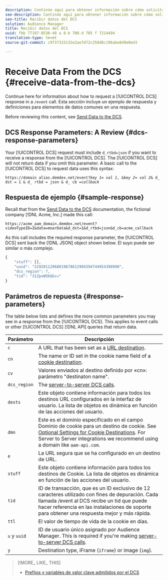 ```yaml
---
description: Continúe aquí para obtener información sobre cómo solicitar una respuesta de DCS en una llamada /event. Esta sección incluye un ejemplo de respuesta y definiciones para elementos de datos comunes en una respuesta.
seo-description: Continúe aquí para obtener información sobre cómo solicitar una respuesta de DCS en una llamada /event. Esta sección incluye un ejemplo de respuesta y definiciones para elementos de datos comunes en una respuesta.
seo-title: Recibir datos del DCS
solution: Audience Manager
title: Recibir datos del DCS
uuid: fbb 77197-8530-48 a 8-b 708-d 785 f 7214494
translation-type: tm+mt
source-git-commit: c9737315132e2ae7d72c250d8c196abe8d9e0e43

---
```



# Receive Data From the DCS {#receive-data-from-the-dcs}

Continue here for information about how to request a [!UICONTROL DCS] response in a `/event` call. Esta sección incluye un ejemplo de respuesta y definiciones para elementos de datos comunes en una respuesta.

Before reviewing this content, see [Send Data to the DCS](../../../api/dcs-intro/dcs-event-calls/dcs-url-send.md).

## DCS Response Parameters: A Review {#dcs-response-parameters}

Your [!UICONTROL DCS] request must include `d_rtbd=json` if you want to receive a response from the [!UICONTROL DCS]. The [!UICONTROL DCS] will not return data if you omit this parameter. A basic call to the [!UICONTROL DCS] to request data uses this syntax:

<pre><code>https://domain alias.demdex.net/event<i></i>?<i>key 1</i>= <i>val 1</i>, &amp;<i>key 2</i>= <i>val 2</i>&amp; d_ dst = 1 &amp; d_ rtbd = json &amp; d_ cb =<i>callback</i></code>
</pre>

## Respuesta de ejemplo {#sample-response}

Recall that from the [Send Data to the DCS](../../../api/dcs-intro/dcs-event-calls/dcs-url-send.md) documentation, the fictional company [!DNL Acme, Inc.] made this call:

`https://acme_aam_domain.demdex.net/event?videoTypeID=2&data=moarData&d_dst=1&d_rtbd=json&d_cb=acme_callback`

As this call includes the required response parameter, the [!UICONTROL DCS] sent back the [!DNL JSON] object shown below. El suyo puede ser similar o más complejo.

```js
{
    "stuff": [],
    "uuid": "22920112968019678612904394744954398990",
    "dcs_region": 7,
    "tid": "31ZpxW5bQGc="
}
```

## Parámetros de repuesta {#response-parameters}

The table below lists and defines the more common parameters you may see in a response from the [!UICONTROL DCS]. This applies to event calls or other [!UICONTROL DCS] [!DNL API] queries that return data.

| Parámetro | Descripción |
|--- |--- |
| `c` | A URL that has been set as a [URL destination](../../../features/destinations/manage-destinations.md#configure-url-destination). |
| `cn` | The name or ID set in the cookie name field of a [cookie destination](../../../features/destinations/manage-destinations.md#create-cookie-destination). |
| `cv` | Valores enviados al destino definido por «cn»: parámetro "destinaton name". |
| `dcs_region` | The [server-to-server DCS calls](../../../api/dcs-intro/dcs-api-reference/dcs-regions.md). |
| `dests` | Este objeto contiene información para todos los destinos URL configurados en la interfaz de usuario. La lista de objetos es dinámica en función de las acciones del usuario. |
| `dmn` | Este es el dominio especificado en el campo Dominio de cookie para un destino de cookie. See [Optional Settings for Cookie Destinations](../../../features/destinations/manage-destinations.md#optional-settings-cookies).  For  Server to Server integrations we recommend using a domain like `aam-api.com`. |
| `e` | La URL segura que se ha configurado en un destino de URL. |
| `stuff` | Este objeto contiene información para todos los destinos de Cookie. La lista de objetos es dinámica en función de las acciones del usuario. |
| `tid` | ID de transacción, que es un ID exclusivo de 12 caracteres utilizado con fines de depuración. Cada llamada /event al DCS recibe un tid que puede hacer referencia en las instalaciones de soporte para obtener una respuesta mejor y más rápida. |
| `ttl` | El valor de tiempo de vida de la cookie en días. |
| `u` y `uuid` | ID de usuario único asignado por Audience Manager. This is required if you're making [server-to-server DCS calls](../../../api/dcs-intro/dcs-s2s/dcs-s2s-calls.md). |
| `y` | Destination type,  iFrame (`iframe`) or image (`img`). |

>[!MORE_ LIKE_ THIS]
>
>* [Prefijos y variables de valor clave admitidos por el DCS](../../../api/dcs-intro/dcs-api-reference/dcs-keys.md)

